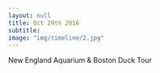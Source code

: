 ```yaml
---
layout: null
title: Oct 29th 2016
subtitle:
image: "img/timeline/2.jpg"
---
```

New England Aquarium & Boston Duck Tour
